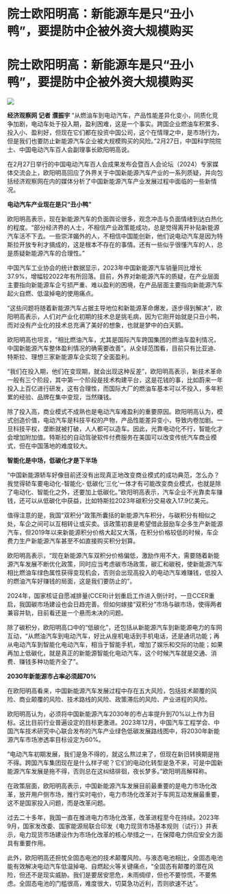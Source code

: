 # 院士欧阳明高：新能源车是只“丑小鸭”，要提防中企被外资大规模购买

# 院士欧阳明高：新能源车是只“丑小鸭”，要提防中企被外资大规模购买

![](https://inews.gtimg.com/om_bt/Oy80rsci4FP3SDrNSmWrGhQeZw0GIXvNX2IYJINjiHL8MAA/1000)

**经济观察网 记者 濮振宇**
“从燃油车到电动汽车，产品性能差异化变小，同质化竞争加剧，电动车处于投入期，盈利困难，这是一个事实。跨国企业燃油车积累多、投入小、盈利好，但现在它们都在投资中国公司，这个在情理之中，是市场行为，但是我们也要防止新能源汽车企业被大规模购买的风险。”2月27日，中国科学院院士、中国电动汽车百人会副理事长欧阳明高说。

在2月27日举行的中国电动汽车百人会成果发布会暨百人会论坛（2024）专家媒体交流会上，欧阳明高回应了外界关于中国新能源汽车产业的一系列质疑，并向包括经济观察网在内的媒体分析了中国新能源汽车产业发展过程中面临的一些新情况。

**电动汽车产业现在是只“丑小鸭”**

欧阳明高表示，现在新能源汽车的负面舆论很多，观念冲击与负面情绪到达白热化的程度。“部分经济界的人士，不相信产业政策能成功，总是觉得离开补贴新能源汽车活不下去。一些崇洋媚外的人，不相信中国能创新，他们说电动汽车是因为特斯拉开放专利才搞成的，这是根本不存在的事情。还有一些似乎很懂汽车的人，总是质疑新能源汽车的合理性。”

中国汽车工业协会的统计数据显示，2023年中国新能源汽车销量同比增长37.9%，增幅较2022年有所回落。目前，外界对新能源汽车的质疑，在产业层面主要指向新能源车企亏损严重、难以盈利的困境，在产品层面主要指向新能源汽车起火自燃、低温掉电的使用痛点。

“这些问题将随着新能源汽车占据主导地位和新能源革命爆发，逐步得到解决”，欧阳明高表示，人们对产业化初期的技术总是挑毛病，因为它刚开始就是只丑小鸭，而对没有产业化的技术总充满了美好的想象，也就是梦中的白天鹅。

欧阳明高也坦言，“相比燃油汽车，尤其是国际汽车跨国集团的燃油车盈利情况，中国新能源汽车整体盈利情况的确需要改善”。从全球范围看，目前只有比亚迪、特斯拉、理想三家新能源车企实现了全面盈利。

“我们在投入期，他们在变现期，就会出现这种反差”，欧阳明高表示，新技术革命一般有三个阶段，其中第一个阶段是技术构建平台，这是花钱的事，比如蔚来一年投入上百亿进行研发，这有合理性，而国际大厂的燃油车基本可以不投入，多年积累的经验、品牌在集中变现，当然赚钱。

除了投入高，商业模式不成熟也是电动汽车难盈利的重要原因。欧阳明高认为，模式创造价值，电动汽车是科技平权的产物，产品性能差异变小，导致内卷加剧。一旦科技平权，垄断就被打破，人人都可以造车。因此，光靠电动化不行，智能化才会增加附加值。特斯拉的自动驾驶软件付费服务在美国可以改变传统汽车商业模式，但在中国落地的难度较大。

**智能化是中场，低碳化才是下半场**

“中国新能源轿车好像目前还没有出现真正地改变商业模式的成功典范，怎么办？我觉得轿车要电动化-智能化-
低碳化‘三化’一体才有可能改变商业模式，也就是除了电动化、智能化之外，还要加上低碳化。”欧阳明高表示，汽车企业不光靠卖车赚钱，还可以从低碳化中获益，比如特斯拉2023年碳积分交易收入17.9亿美元。

值得注意的是，我国“双积分”政策所囊括的新能源汽车积分，与碳积分有相似之处，车企之间可以互相转让或买卖。该政策初衷是希望借此鼓励车企多生产新能源汽车，但2019年以来新能源积分价格大起又大落，在积分价格较低的时候，车企费力生产新能源汽车甚至不如直接购买积分划算。

欧阳明高表示，“现在新能源汽车双积分价格偏低，激励作用不大，需要随着新能源汽车发展不断优化政策，同时应当考虑碳市场政策，碳汇和碳税，使新能源汽车相比燃油车绿色属性获得变现机会，否则会出现高投入的电动汽车难赚钱，低投入的燃油汽车好赚钱的局面，这是我们要防止的”。

2024年，国家核证自愿减排量(CCER)计划重启工作进入倒计时，一旦CCER重启，我国碳市场建设也会日趋完善。但如何嫁接“双积分”市场与碳市场，使得两者兼容并轨，目前看还是一个悬而未决的问题。

除了碳积分，欧阳明高口中的“低碳化”，还包括从新能源汽车到新能源电力的车网互动，“从燃油汽车到电动汽车，好比从座机电话到手机电话，还是通讯功能；再从电动汽车到智能化电动汽车，相当于智能手机，增加了娱乐和交际的功能；如果再加上低碳化，就是真正的新能源智能化电动汽车，这个时候汽车就是交通、消费、赚钱多种功能齐全了”。

**2030年新能源市占率必须超70%**

在欧阳明高看来，中国新能源汽车发展过程中存在五大风险，包括技术颠覆的风险、商业颠覆的风险、技术路线的风险、政策滞后的风险、产业进程的风险。

欧阳明高认为，必须将中国新能源汽车2030年的市占率提升到70%以上作为目标。这比目前行业普遍设定的目标更激进。2023年12月，中国汽车工程学会、中国汽车技术研究中心联合发布的汽车产业绿色低碳发展路线图中，将2030年新能源汽车市场渗透率目标设定为60%。

“电动汽车初期发展，我们是急不得的，就这么熬过来了，但现在新旧转换期是拖不得。跨国汽车集团现在是什么样子呢？它们的电动化转型是急不来，可是中国新能源汽车发展是拖不得，否则总在这纠结徘徊，夜长梦多。”欧阳明高解释称。

在政策层面，欧阳明高表示，中国新能源汽车发展目前最重要的是电力市场化改革，放开用户侧市场，推行实时电价，电力市场化改革对于车网互动发展最重要，这不是国家投入问题，而是改革问题。

过去二十多年，我国一直在推进电力市场化改革，改革进程至今在持续。2023年9月，国家发改委、国家能源局联合印发《电力现货市场基本规则（试行）》并表示，电力现货市场建设作为市场化改革的核心举措之一，在保障电力供应安全方面具有重要作用。

此外，欧阳明高还担忧全固态电池的技术颠覆风险。与液态电池相比，全固态电池能有效解决电动汽车低温掉电、自燃起火等关键痛点，“全固态有颠覆的潜在风险，但还不是现实威胁。我们是要居安思危，未雨绸缪，但也不要惊慌，不要焦虑。全固态电池的门槛很高，难度很大，切莫急功近利，否则欲速不达”。

